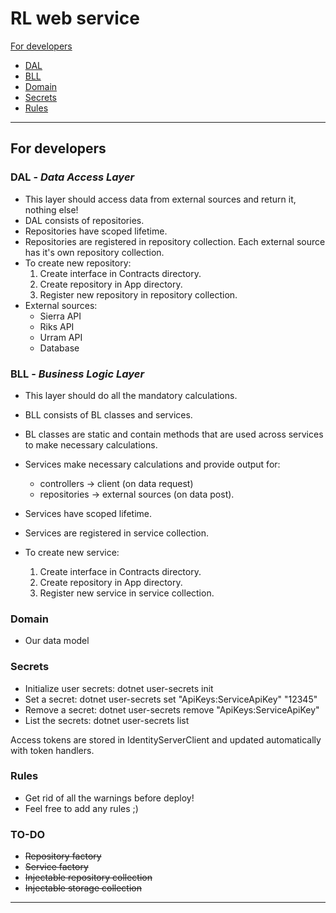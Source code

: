 # RL web service

[For developers](#for-developers)
* [DAL](#dal)
* [BLL](#bll)
* [Domain](#domain)
* [Secrets](#secrets)
* [Rules](#rules)

***

## <a name="for-developers" /> For developers

### <a name="dal"/> DAL - *Data Access Layer*
* This layer should access data from external sources and return it, nothing else!
* DAL consists of repositories.
* Repositories have scoped lifetime.
* Repositories are registered in repository collection. Each external source has it's own repository collection.
* To create new repository:
    1. Create interface in Contracts directory.
    2. Create repository in App directory.
    3. Register new repository in repository collection.
* External sources:
    * Sierra API 
    * Riks API
    * Urram API
    * Database

### <a name="bll" /> BLL - *Business Logic Layer*    
* This layer should do all the mandatory calculations.
* BLL consists of BL classes and services.
* BL classes are static and contain methods that are used across services to make necessary calculations.
* Services make necessary calculations and provide output for:
    * controllers -> client (on data request)
    * repositories -> external sources (on data post).

* Services have scoped lifetime.
* Services are registered in service collection.
* To create new service:
    1. Create interface in Contracts directory.
    2. Create repository in App directory.
    3. Register new service in service collection.
  
### <a name="domain" /> Domain
* Our data model

### <a name="secrets" /> Secrets
* Initialize user secrets: dotnet user-secrets init
* Set a secret: dotnet user-secrets set "ApiKeys:ServiceApiKey" "12345"
* Remove a secret: dotnet user-secrets remove "ApiKeys:ServiceApiKey"
* List the secrets: dotnet user-secrets list

Access tokens are stored in IdentityServerClient and updated automatically with token handlers.

### <a name="rules" /> Rules
* Get rid of all the warnings before deploy!
* Feel free to add any rules ;)

### <a name="todo" /> TO-DO
* ~~Repository factory~~
* ~~Service factory~~
* ~~Injectable repository collection~~
* ~~Injectable storage collection~~

***